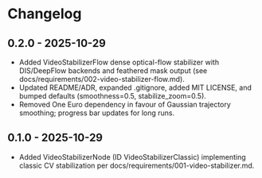 # Changelog

## 0.2.0 - 2025-10-29

- Added VideoStabilizerFlow dense optical-flow stabilizer with DIS/DeepFlow backends and feathered mask output (see docs/requirements/002-video-stabilizer-flow.md).
- Updated README/ADR, expanded .gitignore, added MIT LICENSE, and bumped defaults (smoothness=0.5, stabilize_zoom=0.5).
- Removed One Euro dependency in favour of Gaussian trajectory smoothing; progress bar updates for long runs.

## 0.1.0 - 2025-10-29

- Added VideoStabilizerNode (ID VideoStabilizerClassic) implementing classic CV stabilization per docs/requirements/001-video-stabilizer.md.
